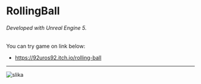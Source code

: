 # RollingBall

###### Developed with Unreal Engine 5.



You can try game on link below:

- https://92uros92.itch.io/rolling-ball

__________________________________________________________________________________________

![slika](https://github.com/user-attachments/assets/12a95ba2-c0b0-43c8-b31f-3627bd367ea5)
